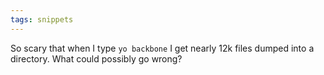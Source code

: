 ```yaml
---
tags: snippets
---
```


So scary that when I type `yo backbone` I get nearly 12k files dumped into a directory. What could possibly go wrong?
